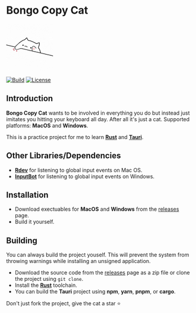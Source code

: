 # Bongo Copy Cat

<img src="https://raw.githubusercontent.com/abjt14/bongo-copy-cat/main/main.gif" width=25% height=25%>

[![Build](https://github.com/abjt14/bongo-copy-cat/actions/workflows/main.yml/badge.svg)](https://github.com/abjt14/bongo-copy-cat/actions/workflows/main.yml) [![License](https://img.shields.io/badge/License-MIT-green.svg)](https://opensource.org/licenses/MIT)

## Introduction

**Bongo Copy Cat** wants to be involved in everything you do but instead just imitates you hitting your keyboard all day. After all it's just a cat.
Supported platforms: **MacOS** and **Windows**.

This is a practice project for me to learn [**Rust**](https://www.rust-lang.org/) and [**Tauri**](https://tauri.app/).

## Other Libraries/Dependencies
* [**Rdev**](https://github.com/Narsil/rdev) for listening to global input events on Mac OS.
* [**InputBot**](https://github.com/obv-mikhail/InputBot) for listening to global input events on Windows.

## Installation
* Download exectuables for **MacOS** and **Windows** from the [releases](https://github.com/abjt14/bongo-copy-cat/releases) page.
* Build it yourself.

## Building
You can always build the project youself. This will prevent the system from throwing warnings while installing an unsigned application.

* Download the source code from the [releases](https://github.com/abjt14/bongo-copy-cat/releases) page as a zip file or clone the project using `git clone`.
* Install the [**Rust**](https://www.rust-lang.org/tools/install) toolchain.
* You can build the **Tauri** project using **npm**, **yarn**, **pnpm**, or **cargo**.

Don't just fork the project, give the cat a star ⭐️
